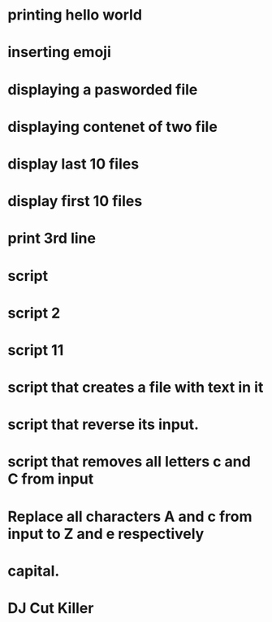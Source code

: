 # printing hello world
# inserting emoji
# displaying a pasworded file
# displaying contenet of two file
# display last 10 files
# display first 10 files
# print 3rd line
# script
# script 2

# script 11
# script that creates a file with text in it
# script that reverse its input.
# script that removes all letters c and C from input
# Replace all characters A and c from input to Z and e respectively
# capital.
# DJ Cut Killer
 
